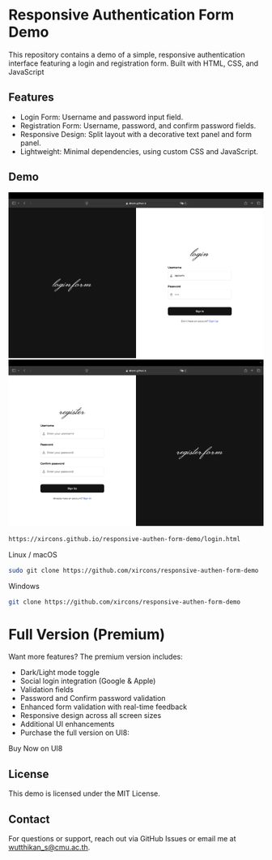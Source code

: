 # Responsive Authentication Form Demo
This repository contains a demo of a simple, responsive authentication interface featuring a login and registration form. Built with HTML, CSS, and JavaScript

## Features
- Login Form: Username and password input field.
- Registration Form: Username, password, and confirm password fields.
- Responsive Design: Split layout with a decorative text panel and form panel.
- Lightweight: Minimal dependencies, using custom CSS and JavaScript.

## Demo
![Demo Screenshot](demo-image/loginpage.png)
![Demo Screenshot](demo-image/registerpage.png)
```bash
https://xircons.github.io/responsive-authen-form-demo/login.html
```

Linux / macOS
```bash
sudo git clone https://github.com/xircons/responsive-authen-form-demo
```
Windows
```bash
git clone https://github.com/xircons/responsive-authen-form-demo
```

# Full Version (Premium)
Want more features? The premium version includes:
- Dark/Light mode toggle
- Social login integration (Google & Apple)
- Validation fields
- Password and Confirm password validation
- Enhanced form validation with real-time feedback
- Responsive design across all screen sizes
- Additional UI enhancements
- Purchase the full version on UI8:

Buy Now on UI8

## License
This demo is licensed under the MIT License.

## Contact
For questions or support, reach out via GitHub Issues or email me at wutthikan_s@cmu.ac.th.
